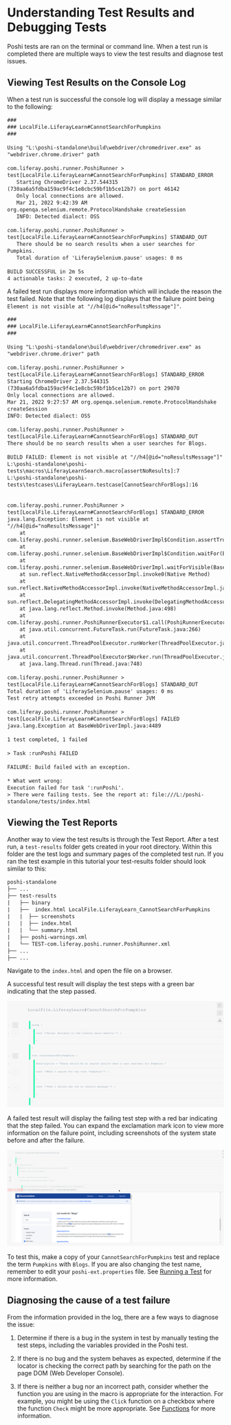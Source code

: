 # Understanding Test Results and Debugging Tests

Poshi tests are ran on the terminal or command line. When a test run is completed there are multiple ways to view the test results and diagnose test issues.

## Viewing Test Results on the Console Log

When a test run is successful the console log will display a message similar to the following:

```
###
### LocalFile.LiferayLearn#CannotSearchForPumpkins
###

Using "L:\poshi-standalone\build\webdriver/chromedriver.exe" as "webdriver.chrome.driver" path

com.liferay.poshi.runner.PoshiRunner > test[LocalFile.LiferayLearn#CannotSearchForPumpkins] STANDARD_ERROR
   Starting ChromeDriver 2.37.544315 (730aa6a5fdba159ac9f4c1e8cbc59bf1b5ce12b7) on port 46142
   Only local connections are allowed.
   Mar 21, 2022 9:42:39 AM org.openqa.selenium.remote.ProtocolHandshake createSession
   INFO: Detected dialect: OSS

com.liferay.poshi.runner.PoshiRunner > test[LocalFile.LiferayLearn#CannotSearchForPumpkins] STANDARD_OUT
   There should be no search results when a user searches for Pumpkins.
   Total duration of 'LiferaySelenium.pause' usages: 0 ms

BUILD SUCCESSFUL in 2m 5s
4 actionable tasks: 2 executed, 2 up-to-date
```

A failed test run displays more information which will include the reason the test failed. Note that the following log displays that the failure point being `Element is not visible at "//h4[@id="noResultsMessage"]"`.

```
###
### LocalFile.LiferayLearn#CannotSearchForPumpkins
###

Using "L:\poshi-standalone\build\webdriver/chromedriver.exe" as "webdriver.chrome.driver" path

com.liferay.poshi.runner.PoshiRunner > test[LocalFile.LiferayLearn#CannotSearchForBlogs] STANDARD_ERROR
Starting ChromeDriver 2.37.544315 (730aa6a5fdba159ac9f4c1e8cbc59bf1b5ce12b7) on port 29070
Only local connections are allowed.
Mar 21, 2022 9:27:57 AM org.openqa.selenium.remote.ProtocolHandshake createSession
INFO: Detected dialect: OSS

com.liferay.poshi.runner.PoshiRunner > test[LocalFile.LiferayLearn#CannotSearchForBlogs] STANDARD_OUT
There should be no search results when a user searches for Blogs.

BUILD FAILED: Element is not visible at "//h4[@id="noResultsMessage"]"
L:\poshi-standalone\poshi-tests\macros\LiferayLearnSearch.macro[assertNoResults]:7
L:\poshi-standalone\poshi-tests\testcases\LiferayLearn.testcase[CannotSearchForBlogs]:16


com.liferay.poshi.runner.PoshiRunner > test[LocalFile.LiferayLearn#CannotSearchForBlogs] STANDARD_ERROR
java.lang.Exception: Element is not visible at "//h4[@id="noResultsMessage"]"
    at com.liferay.poshi.runner.selenium.BaseWebDriverImpl$Condition.assertTrue(BaseWebDriverImpl.java:4489)
    at com.liferay.poshi.runner.selenium.BaseWebDriverImpl$Condition.waitFor(BaseWebDriverImpl.java:4524)
    at com.liferay.poshi.runner.selenium.BaseWebDriverImpl.waitForVisible(BaseWebDriverImpl.java:3451)
    at sun.reflect.NativeMethodAccessorImpl.invoke0(Native Method)
    at sun.reflect.NativeMethodAccessorImpl.invoke(NativeMethodAccessorImpl.java:62)
    at sun.reflect.DelegatingMethodAccessorImpl.invoke(DelegatingMethodAccessorImpl.java:43)
    at java.lang.reflect.Method.invoke(Method.java:498)
    at com.liferay.poshi.runner.PoshiRunnerExecutor$1.call(PoshiRunnerExecutor.java:1174)
    at java.util.concurrent.FutureTask.run(FutureTask.java:266)
    at java.util.concurrent.ThreadPoolExecutor.runWorker(ThreadPoolExecutor.java:1149)
    at java.util.concurrent.ThreadPoolExecutor$Worker.run(ThreadPoolExecutor.java:624)
    at java.lang.Thread.run(Thread.java:748)

com.liferay.poshi.runner.PoshiRunner > test[LocalFile.LiferayLearn#CannotSearchForBlogs] STANDARD_OUT
Total duration of 'LiferaySelenium.pause' usages: 0 ms
Test retry attempts exceeded in Poshi Runner JVM

com.liferay.poshi.runner.PoshiRunner > test[LocalFile.LiferayLearn#CannotSearchForBlogs] FAILED
java.lang.Exception at BaseWebDriverImpl.java:4489

1 test completed, 1 failed

> Task :runPoshi FAILED

FAILURE: Build failed with an exception.

* What went wrong:
Execution failed for task ':runPoshi'.
> There were failing tests. See the report at: file:///L:/poshi-standalone/tests/index.html
```

## Viewing the Test Reports

Another way to view the test results is through the Test Report. After a test run, a `test-results` folder gets created in your root directory. Within this folder are the test logs and summary pages of the completed test run. If you ran the test example in this tutorial your test-results folder should look similar to this:

```
poshi-standalone
├── ...
├── test-results   
|   ├── binary
|   ├──  index.html LocalFile.LiferayLearn_CannotSearchForPumpkins
|   |  ├── screenshots
|   |  ├── index.html
|   |  └── summary.html
|   ├── poshi-warnings.xml
|   └── TEST-com.liferay.poshi.runner.PoshiRunner.xml
├── ...
├── ...
```

Navigate to the `index.html` and open the file on a browser.

A successful test result will display the test steps with a green bar indicating that the step passed.

  ![This test passed successfully](../getting-started/images/understanding-test-results/01.PNG)

A failed test result will display the failing test step with a red bar indicating that the step failed. You can expand the exclamation mark icon to view more information on the failure point, including screenshots of the system state before and after the failure.

  ![This test failed](../getting-started/images/understanding-test-results/02.PNG)

To test this, make a copy of your `CannotSearchForPumpkins` test and replace the term `Pumpkins` with `Blogs`. If you are also changing the test name, remember to edit your `poshi-ext.properties` file. See [Running a Test](./running-a-test.md) for more information.

## Diagnosing the cause of a test failure

From the information provided in the log, there are a few ways to diagnose the issue:

1. Determine if there is a bug in the system in test by manually testing the test steps, including the variables provided in the Poshi test.

1. If there is no bug and the system behaves as expected, determine if the locator is checking the correct path by searching for the path on the page DOM (Web Developer Console).

1. If there is neither a bug nor an incorrect path, consider whether the function you are using in the macro is appropriate for the interaction. For example, you might be using the `Click` function on a checkbox where the function `Check` might be more appropriate. See [Functions](../poshi-basics/poshi-layers/functions.md) for more information.
